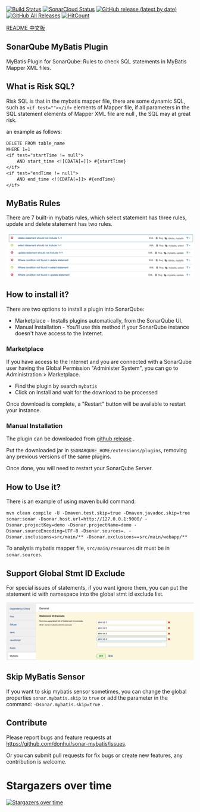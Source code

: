 [![Build Status](https://travis-ci.com/donhui/sonar-mybatis.svg?branch=master)](https://travis-ci.com/donhui/sonar-mybatis)
[![SonarCloud Status](https://sonarcloud.io/api/project_badges/measure?project=donhui_sonar-mybatis&metric=alert_status)](https://sonarcloud.io/dashboard?id=donhui_sonar-mybatis)
[![GitHub release (latest by date)](https://img.shields.io/github/v/release/donhui/sonar-mybatis)](https://github.com/donhui/sonar-mybatis/releases/)
[![GitHub All Releases](https://img.shields.io/github/downloads/donhui/sonar-mybatis/total)](https://github.com/donhui/sonar-mybatis/releases/)
[![HitCount](http://hits.dwyl.com/donhui/sonar-mybatis.svg)](http://hits.dwyl.com/donhui/sonar-mybatis)

[README 中文版](README.zh.md)

## SonarQube MyBatis Plugin
MyBatis Plugin for SonarQube: Rules to check SQL statements in MyBatis Mapper XML files.

## What is Risk SQL?
Risk SQL is that in the mybatis mapper file, there are some dynamic SQL, such as `<if test=""></if>` elements of Mapper file, 
if all parameters in the SQL statement elements of Mapper XML file are null , the SQL may at great risk.

an example as follows:

```
DELETE FROM table_name
WHERE 1=1
<if test="startTime != null">
    AND start_time <![CDATA[=]]> #{startTime}
</if>
<if test="endTime != null">
    AND end_time <![CDATA[=]]> #{endTime}
</if>
```

## MyBatis Rules
There are 7 built-in mybatis rules, which select statement has three rules, update and delete statement has two rules.

![mybatis-rules](images/mybatis-rules.png)

## How to install it?
There are two options to install a plugin into SonarQube:
- Marketplace - Installs plugins automatically, from the SonarQube UI.
- Manual Installation - You'll use this method if your SonarQube instance doesn't have access to the Internet.

### Marketplace
If you have access to the Internet and you are connected with a SonarQube user having the Global Permission "Administer System", you can go to Administration > Marketplace.
- Find the plugin by search `mybatis`
- Click on Install and wait for the download to be processed

Once download is complete, a "Restart" button will be available to restart your instance.

### Manual Installation
The plugin can be downloaded from [github release](https://github.com/donhui/sonar-mybatis/releases/) .

Put the downloaded jar in `$SONARQUBE_HOME/extensions/plugins`, removing any previous versions of the same plugins.

Once done, you will need to restart your SonarQube Server.

## How to Use it?
There is an example of using maven build command:
```
mvn clean compile -U -Dmaven.test.skip=true -Dmaven.javadoc.skip=true sonar:sonar -Dsonar.host.url=http://127.0.0.1:9000/ -Dsonar.projectKey=demo -Dsonar.projectName=demo -Dsonar.sourceEncoding=UTF-8 -Dsonar.sources=. -Dsonar.inclusions=src/main/** -Dsonar.exclusions==src/main/webapp/**
```
To analysis mybatis mapper file, `src/main/resources` dir must be in `sonar.sources`.

## Support Global Stmt ID Exclude
For special issues of statements, if you want ignore them, you can put the statement id with namespace into the global stmt id exclude list.

![stmt-id-exclude](images/stmt-id-exclude.png)

## Skip MyBatis Sensor
If you want to skip mybatis sensor sometimes, you can change the global properties `sonar.mybatis.skip` to `true` or add the parameter in the command:
`-Dsonar.mybatis.skip=true` .

## Contribute
Please report bugs and feature requests at https://github.com/donhui/sonar-mybatis/issues.

Or you can submit pull requests for fix bugs or create new features, any contribution is welcome.

# Stargazers over time

[![Stargazers over time](https://starchart.cc/donhui/sonar-mybatis.svg)](https://starchart.cc/donhui/sonar-mybatis)
